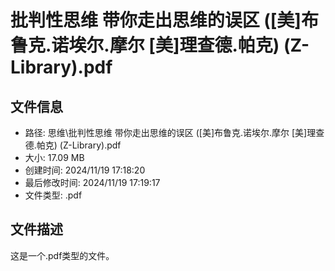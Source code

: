 ﻿# 批判性思维 带你走出思维的误区 ([美]布鲁克.诺埃尔.摩尔 [美]理查德.帕克) (Z-Library).pdf

## 文件信息
- 路径: 思维\批判性思维 带你走出思维的误区 ([美]布鲁克.诺埃尔.摩尔 [美]理查德.帕克) (Z-Library).pdf
- 大小: 17.09 MB
- 创建时间: 2024/11/19 17:18:20
- 最后修改时间: 2024/11/19 17:19:17
- 文件类型: .pdf

## 文件描述
这是一个.pdf类型的文件。

